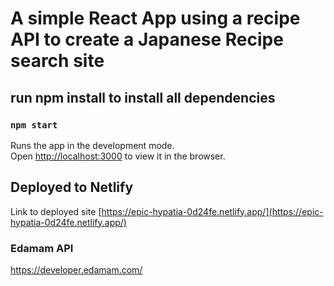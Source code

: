 # A simple React App using a recipe API to create a Japanese Recipe search site


## run npm install to install all dependencies

### `npm start`

Runs the app in the development mode.\
Open [http://localhost:3000](http://localhost:3000) to view it in the browser.

## Deployed to Netlify

Link to deployed site [https://epic-hypatia-0d24fe.netlify.app/](https://epic-hypatia-0d24fe.netlify.app/)

### Edamam API

https://developer.edamam.com/
